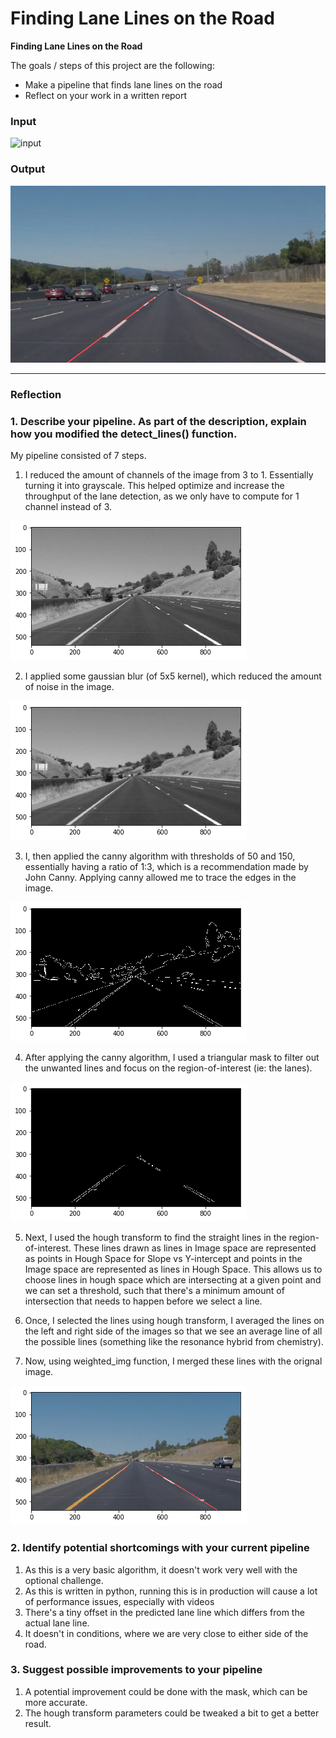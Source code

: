 # **Finding Lane Lines on the Road** 

**Finding Lane Lines on the Road**

The goals / steps of this project are the following:
* Make a pipeline that finds lane lines on the road
* Reflect on your work in a written report


### Input
![input](./test_images/solidWhiteCurve.jpg)

### Output
![output](./test_images_output/solidWhiteCurve.jpg)

---

### Reflection

### 1. Describe your pipeline. As part of the description, explain how you modified the detect_lines() function.

My pipeline consisted of 7 steps. 

1. I reduced the amount of channels of the image from 3 to 1. Essentially turning it into grayscale. This helped optimize and increase the throughput of the lane detection, as we only have to compute for 1 channel instead of 3.

![grayscale_repr](writeup_images/grayscale.jpg)

2. I applied some gaussian blur (of 5x5 kernel), which reduced the amount of noise in the image.

![blur_repr](writeup_images/blur.png)

3. I, then applied the canny algorithm with thresholds of 50 and 150, essentially having a ratio of 1:3, which is a recommendation made by John Canny. Applying canny allowed me to trace the edges in the image.

![canny_repr](writeup_images/canny.png)

4. After applying the canny algorithm, I used a triangular mask to filter out the unwanted lines and focus on the region-of-interest (ie: the lanes).

![region-of-interest](writeup_images/roi.png)

5. Next, I used the hough transform to find the straight lines in the region-of-interest. These lines drawn as lines in Image space are represented as points in Hough Space for Slope vs Y-intercept and points in the Image space are represented as lines in Hough Space. This allows us to choose lines in hough space which are intersecting at a given point and we can set a threshold, such that there's a minimum amount of intersection that needs to happen before we select a line.

6. Once, I selected the lines using hough transform, I averaged the lines on the left and right side of the images so that we see an average line of all the possible lines (something like the resonance hybrid from chemistry).

7. Now, using weighted_img function, I merged these lines with the orignal image.

![final_image](writeup_images/ready.png)

### 2. Identify potential shortcomings with your current pipeline


1. As this is a very basic algorithm, it doesn't work very well with the optional challenge.
2. As this is written in python, running this is in production will cause a lot of performance issues, especially with videos
3. There's a tiny offset in the predicted lane line which differs from the actual lane line.
4. It doesn't in conditions, where we are very close to either side of the road.


### 3. Suggest possible improvements to your pipeline

1. A potential improvement could be done with the mask, which can be more accurate.
2. The hough transform parameters could be tweaked a bit to get a better result.
